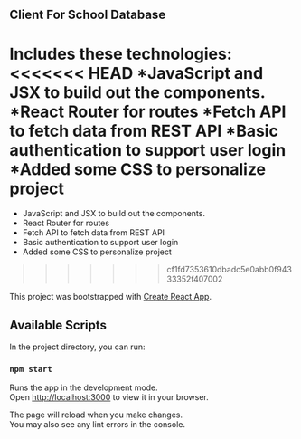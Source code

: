 ## Client For School Database

Includes these technologies:
<<<<<<< HEAD
*JavaScript and JSX to build out the components.
*React Router for routes
*Fetch API to fetch data from REST API
*Basic authentication to support user login
*Added some CSS to personalize project
=======
* JavaScript and JSX to build out the components.
* React Router for routes
* Fetch API to fetch data from REST API
* Basic authentication to support user login
* Added some CSS to personalize project
>>>>>>> cf1fd7353610dbadc5e0abb0f94333352f407002




This project was bootstrapped with [Create React App](https://github.com/facebook/create-react-app).

## Available Scripts

In the project directory, you can run:

### `npm start`

Runs the app in the development mode.\
Open [http://localhost:3000](http://localhost:3000) to view it in your browser.

The page will reload when you make changes.\
You may also see any lint errors in the console.



